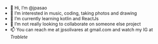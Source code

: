 - 👋 Hi, I’m @jpasao
- 👀 I’m interested in music, coding, taking photos and drawing
- 🌱 I’m currently learning kotlin and ReactJs
- 💞️ I’m not really looking to collaborate on someone else project
- 📫 You can reach me at jpsolivares at gmail.com and watch my IG at _Trablete_


